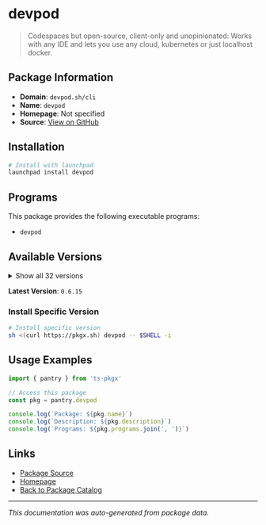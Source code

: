 # devpod

> Codespaces but open-source, client-only and unopinionated: Works with any IDE and lets you use any cloud, kubernetes or just localhost docker.

## Package Information

- **Domain**: `devpod.sh/cli`
- **Name**: `devpod`
- **Homepage**: Not specified
- **Source**: [View on GitHub](https://github.com/pkgxdev/pantry/tree/main/projects/devpod.sh/cli/package.yml)

## Installation

```bash
# Install with launchpad
launchpad install devpod
```

## Programs

This package provides the following executable programs:

- `devpod`

## Available Versions

<details>
<summary>Show all 32 versions</summary>

- `0.6.15`, `0.6.14`, `0.6.13`, `0.6.12`, `0.6.11`
- `0.6.10`, `0.6.9`, `0.6.8`, `0.6.7`, `0.6.6`
- `0.6.5`, `0.6.4`, `0.6.2`, `0.6.1`, `0.6.0`
- `0.5.22`, `0.5.21`, `0.5.20`, `0.5.19`, `0.5.18`
- `0.5.16`, `0.5.15`, `0.5.14`, `0.5.13`, `0.5.12`
- `0.5.11`, `0.5.10`, `0.5.9`, `0.5.8`, `0.5.7`
- `0.5.6`, `0.5.5`

</details>

**Latest Version**: `0.6.15`

### Install Specific Version

```bash
# Install specific version
sh <(curl https://pkgx.sh) devpod -- $SHELL -i
```

## Usage Examples

```typescript
import { pantry } from 'ts-pkgx'

// Access this package
const pkg = pantry.devpod

console.log(`Package: ${pkg.name}`)
console.log(`Description: ${pkg.description}`)
console.log(`Programs: ${pkg.programs.join(', ')}`)
```

## Links

- [Package Source](https://github.com/pkgxdev/pantry/tree/main/projects/devpod.sh/cli/package.yml)
- [Homepage](#)
- [Back to Package Catalog](../../../package-catalog.md)

---

*This documentation was auto-generated from package data.*
